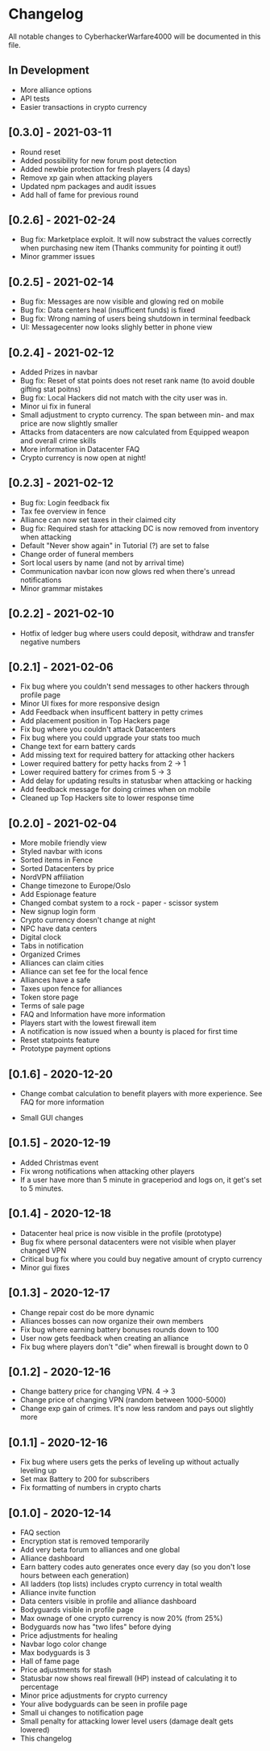 # Changelog

All notable changes to CyberhackerWarfare4000 will be documented in this file.

## In Development

- More alliance options
- API tests
- Easier transactions in crypto currency

## [0.3.0] - 2021-03-11

- Round reset
- Added possibility for new forum post detection
- Added newbie protection for fresh players (4 days)
- Remove xp gain when attacking players
- Updated npm packages and audit issues
- Add hall of fame for previous round

## [0.2.6] - 2021-02-24

- Bug fix: Marketplace exploit. It will now substract the values correctly when purchasing new item (Thanks community for pointing it out!)
- Minor grammer issues

## [0.2.5] - 2021-02-14

- Bug fix: Messages are now visible and glowing red on mobile
- Bug fix: Data centers heal (insufficent funds) is fixed
- Bug fix: Wrong naming of users being shutdown in terminal feedback
- UI: Messagecenter now looks slighly better in phone view

## [0.2.4] - 2021-02-12

- Added Prizes in navbar
- Bug fix: Reset of stat points does not reset rank name (to avoid double gifting stat poitns)
- Bug fix: Local Hackers did not match with the city user was in.
- Minor ui fix in funeral
- Small adjustment to crypto currency. The span between min- and max price are now slightly smaller
- Attacks from datacenters are now calculated from Equipped weapon and overall crime skills
- More information in Datacenter FAQ
- Crypto currency is now open at night!

## [0.2.3] - 2021-02-12

- Bug fix: Login feedback fix
- Tax fee overview in fence
- Alliance can now set taxes in their claimed city
- Bug fix: Required stash for attacking DC is now removed from inventory when attacking
- Default "Never show again" in Tutorial (?) are set to false
- Change order of funeral members
- Sort local users by name (and not by arrival time)
- Communication navbar icon now glows red when there's unread notifications
- Minor grammar mistakes

## [0.2.2] - 2021-02-10

- Hotfix of ledger bug where users could deposit, withdraw and transfer negative numbers

## [0.2.1] - 2021-02-06

- Fix bug where you couldn't send messages to other hackers through profile page
- Minor UI fixes for more responsive design
- Add Feedback when insufficent battery in petty crimes
- Add placement position in Top Hackers page
- Fix bug where you couldn't attack Datacenters
- Fix bug where you could upgrade your stats too much
- Change text for earn battery cards
- Add missing text for required battery for attacking other hackers
- Lower required battery for petty hacks from 2 -> 1
- Lower required battery for crimes from 5 -> 3
- Add delay for updating results in statusbar when attacking or hacking
- Add feedback message for doing crimes when on mobile
- Cleaned up Top Hackers site to lower response time

## [0.2.0] - 2021-02-04

- More mobile friendly view
- Styled navbar with icons
- Sorted items in Fence
- Sorted Datacenters by price
- NordVPN affiliation
- Change timezone to Europe/Oslo
- Add Espionage feature
- Changed combat system to a rock - paper - scissor system
- New signup login form
- Crypto currency doesn't change at night
- NPC have data centers
- Digital clock
- Tabs in notification
- Organized Crimes
- Alliances can claim cities
- Alliance can set fee for the local fence
- Alliances have a safe
- Taxes upon fence for alliances
- Token store page
- Terms of sale page
- FAQ and Information have more information
- Players start with the lowest firewall item
- A notification is now issued when a bounty is placed for first time
- Reset statpoints feature
- Prototype payment options

## [0.1.6] - 2020-12-20

- Change combat calculation to benefit players with more experience. See FAQ for more information

- Small GUI changes

## [0.1.5] - 2020-12-19

- Added Christmas event
- Fix wrong notifications when attacking other players
- If a user have more than 5 minute in graceperiod and logs on, it get's set to 5 minutes.

## [0.1.4] - 2020-12-18

- Datacenter heal price is now visible in the profile (prototype)
- Bug fix where personal datacenters were not visible when player changed VPN
- Critical bug fix where you could buy negative amount of crypto currency
- Minor gui fixes

## [0.1.3] - 2020-12-17

- Change repair cost do be more dynamic
- Alliances bosses can now organize their own members
- Fix bug where earning battery bonuses rounds down to 100
- User now gets feedback when creating an alliance
- Fix bug where players don't "die" when firewall is brought down to 0

## [0.1.2] - 2020-12-16

- Change battery price for changing VPN. 4 -> 3
- Change price of changing VPN (random between 1000-5000)
- Change exp gain of crimes. It's now less random and pays out slightly more

## [0.1.1] - 2020-12-16

- Fix bug where users gets the perks of leveling up without actually leveling up
- Set max Battery to 200 for subscribers
- Fix formatting of numbers in crypto charts

## [0.1.0] - 2020-12-14

- FAQ section
- Encryption stat is removed temporarily
- Add very beta forum to alliances and one global
- Alliance dashboard
- Earn battery codes auto generates once every day (so you don't lose hours between each generation)
- All ladders (top lists) includes crypto currency in total wealth
- Alliance invite function
- Data centers visible in profile and alliance dashboard
- Bodyguards visible in profile page
- Max ownage of one crypto currency is now 20% (from 25%)
- Bodyguards now has "two lifes" before dying
- Price adjustments for healing
- Navbar logo color change
- Max bodyguards is 3
- Hall of fame page
- Price adjustments for stash
- Statusbar now shows real firewall (HP) instead of calculating it to percentage
- Minor price adjustments for crypto currency
- Your alive bodyguards can be seen in profile page
- Small ui changes to notification page
- Small penalty for attacking lower level users (damage dealt gets lowered)
- This changelog
